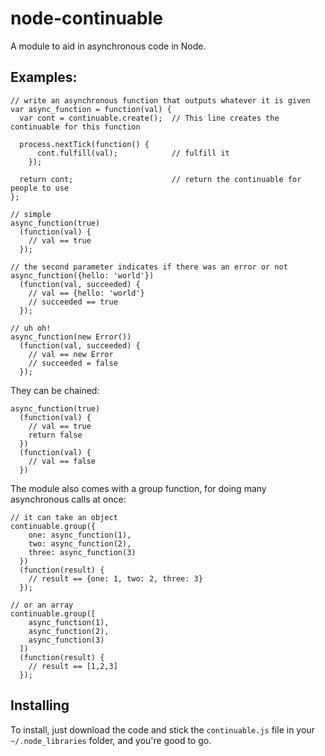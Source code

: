 node-continuable
================

A module to aid in asynchronous code in Node.

Examples:
--------

    // write an asynchronous function that outputs whatever it is given
    var async_function = function(val) {
      var cont = continuable.create();  // This line creates the continuable for this function

      process.nextTick(function() {
          cont.fulfill(val);            // fulfill it
        });

      return cont;                      // return the continuable for people to use
    };

    // simple
    async_function(true)
      (function(val) {
        // val == true
      });

    // the second parameter indicates if there was an error or not
    async_function({hello: 'world'})
      (function(val, succeeded) {
        // val == {hello: 'world'}
        // succeeded == true
      });

    // uh oh!
    async_function(new Error())
      (function(val, succeeded) {
        // val == new Error
        // succeeded = false
      });

They can be chained:

    async_function(true)
      (function(val) {
        // val == true
        return false
      })
      (function(val) {
        // val == false
      })

The module also comes with a group function, for doing many asynchronous calls at once:
  
    // it can take an object
    continuable.group({
        one: async_function(1),
        two: async_function(2),
        three: async_function(3)
      })
      (function(result) {
        // result == {one: 1, two: 2, three: 3}
      });

    // or an array
    continuable.group([
        async_function(1),
        async_function(2),
        async_function(3)
      ])
      (function(result) {
        // result == [1,2,3]
      });

Installing
----------

To install, just download the code and stick the `continuable.js` file in your `~/.node_libraries` folder, and you're good to go.

